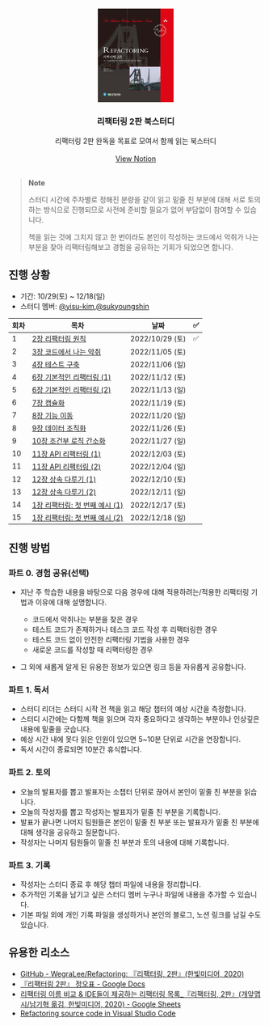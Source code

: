 <br />
<p align="center">
  
  <img src="images/cover.jpg" alt="리팩터링 2판 책 표지" width=150 />

  <h3 align="center">리팩터링 2판 북스터디</h3>
  
  <p align="center">
    리팩터링 2판 완독을 목표로 모여서 함께 읽는 북스터디
    <br />
    <br />
    <a href="https://www.notion.so/yisu-kim/Refactoring-2-E-e75c3057d83b40098436abc2f1babb91">View Notion</a>
    <br />
    <br />
  </p>
</p>

> **Note**
>
> 스터디 시간에 주차별로 정해진 분량을 같이 읽고 밑줄 친 부분에 대해 서로 토의하는 방식으로 진행되므로 사전에 준비할 필요가 없어 부담없이 참여할 수 있습니다.
>
> 책을 읽는 것에 그치지 않고 한 번이라도 본인이 작성하는 코드에서 악취가 나는 부분을 찾아 리팩터링해보고 경험을 공유하는 기회가 되었으면 합니다.

## 진행 상황

- 기간: 10/29(토) ~ 12/18(일)
- 스터디 멤버: [@yisu-kim](https://github.com/yisu-kim),[@sukyoungshin](https://github.com/sukyoungshin)

| 회차 | 목차                                                                 | 날짜            | ✅  |
| ---- | -------------------------------------------------------------------- | --------------- | --- |
| 1    | [2장 리팩터링 원칙](ch2/리팩터링_원칙.md)                            | 2022/10/29 (토) | ✅  |
| 2    | [3장 코드에서 나는 악취](ch3/코드에서_나는_악취.md)                  | 2022/11/05 (토) |     |
| 3    | [4장 테스트 구축](ch4/테스트_구축.md)                                | 2022/11/06 (일) |     |
| 4    | [6장 기본적인 리팩터링 (1)](<ch6/기본적인_리팩터링_(1).md>)          | 2022/11/12 (토) |     |
| 5    | [6장 기본적인 리팩터링 (2)](<ch6/기본적인_리팩터링_(2).md>)          | 2022/11/13 (일) |     |
| 6    | [7장 캡슐화](ch7/캡슐화.md)                                          | 2022/11/19 (토) |     |
| 7    | [8장 기능 이동](ch8/기능_이동.md)                                    | 2022/11/20 (일) |     |
| 8    | [9장 데이터 조직화](ch9/데이터_조직화.md)                            | 2022/11/26 (토) |     |
| 9    | [10장 조건부 로직 간소화](ch10/조건부_로직_간소화.md)                | 2022/11/27 (일) |     |
| 10   | [11장 API 리팩터링 (1)](<ch11/API_리팩터링_(1).md>)                  | 2022/12/03 (토) |     |
| 11   | [11장 API 리팩터링 (2)](<ch11/API_리팩터링_(2).md>)                  | 2022/12/04 (일) |     |
| 12   | [12장 상속 다루기 (1)](<ch12/상속_다루기_(1).md>)                    | 2022/12/10 (토) |     |
| 13   | [12장 상속 다루기 (2)](<ch12/상속_다루기_(2).md>)                    | 2022/12/11 (일) |     |
| 14   | [1장 리팩터링: 첫 번째 예시 (1)](<ch1/리팩터링_첫_번째_예시_(1).md>) | 2022/12/17 (토) |     |
| 15   | [1장 리팩터링: 첫 번째 예시 (2)](<ch1/리팩터링_첫_번째_예시_(2).md>) | 2022/12/18 (일) |     |

## 진행 방법

### 파트 0. 경험 공유(선택)

- 지난 주 학습한 내용을 바탕으로 다음 경우에 대해 적용하려는/적용한 리팩터링 기법과 이유에 대해 설명합니다.

  - 코드에서 악취나는 부분을 찾은 경우
  - 테스트 코드가 존재하거나 테스크 코드 작성 후 리팩터링한 경우
  - 테스트 코드 없이 안전한 리팩터링 기법을 사용한 경우
  - 새로운 코드를 작성할 때 리팩터링한 경우

- 그 외에 새롭게 알게 된 유용한 정보가 있으면 링크 등을 자유롭게 공유합니다.

### 파트 1. 독서

- 스터디 리더는 스터디 시작 전 책을 읽고 해당 챕터의 예상 시간을 측정합니다.
- 스터디 시간에는 다함께 책을 읽으며 각자 중요하다고 생각하는 부분이나 인상깊은 내용에 밑줄을 긋습니다.
- 예상 시간 내에 못다 읽은 인원이 있으면 5~10분 단위로 시간을 연장합니다.
- 독서 시간이 종료되면 10분간 휴식합니다.

### 파트 2. 토의

- 오늘의 발표자를 뽑고 발표자는 소챕터 단위로 끊어서 본인이 밑줄 친 부분을 읽습니다.
- 오늘의 작성자를 뽑고 작성자는 발표자가 밑줄 친 부분을 기록합니다.
- 발표가 끝나면 나머지 팀원들은 본인이 밑줄 친 부분 또는 발표자가 밑줄 친 부분에 대해 생각을 공유하고 질문합니다.
- 작성자는 나머지 팀원들이 밑줄 친 부분과 토의 내용에 대해 기록합니다.

### 파트 3. 기록

- 작성자는 스터디 종료 후 해당 챕터 파일에 내용을 정리합니다.
- 추가적인 기록을 남기고 싶은 스터디 멤버 누구나 파일에 내용을 추가할 수 있습니다.
- 기본 파일 외에 개인 기록 파일을 생성하거나 본인의 블로그, 노션 링크를 남길 수도 있습니다.

## 유용한 리소스

- [GitHub - WegraLee/Refactoring: 『리팩터링, 2판』(한빛미디어, 2020)](https://github.com/WegraLee/Refactoring)
- [『리팩터링 2판』 정오표 - Google Docs](https://docs.google.com/document/d/1IP04YcBgwOfBexV1CPK3gLCr2gmQdPTas2pHcqPuCz4/edit)
- [리팩터링 이름 비교 & IDE들이 제공하는 리팩터링 목록\_『리팩터링, 2판』(개앞맵시/남기혁 옮김, 한빛미디어, 2020) - Google Sheets](https://docs.google.com/spreadsheets/d/1nFx-PjZ9Qs3QBZFzaMo6MSUSrWjSsO-iz5kpBtlVRPQ/edit#gid=866204681)
- [Refactoring source code in Visual Studio Code](https://code.visualstudio.com/docs/editor/refactoring)
